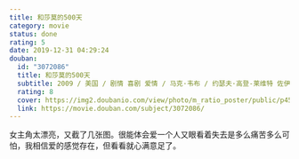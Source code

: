 ```yaml
---
title: 和莎莫的500天
category: movie
status: done
rating: 5
date: 2019-12-31 04:29:24
douban:
  id: "3072086"
  title: 和莎莫的500天
  subtitle: 2009 / 美国 / 剧情 喜剧 爱情 / 马克·韦布 / 约瑟夫·高登-莱维特 佐伊·丹斯切尔
  rating: 8
  cover: https://img2.doubanio.com/view/photo/m_ratio_poster/public/p455251312.jpg
  link: https://movie.douban.com/subject/3072086/
---
```


女主角太漂亮，又截了几张图。很能体会爱一个人又眼看着失去是多么痛苦多么可怕，我相信爱的感觉存在，但看看就心满意足了。